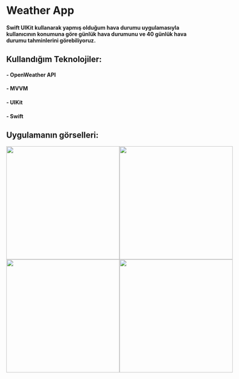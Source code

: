 <h1>Weather App</h1>
<h4>Swift UIKit kullanarak yapmış olduğum hava durumu uygulamasıyla kullanıcının konumuna göre günlük hava durumunu ve 40 günlük hava durumu tahminlerini görebiliyoruz.</h4>

<h2>Kullandığım Teknolojiler:</h2>
<h4>- OpenWeather API</h4>
<h4>- MVVM</h4>
<h4>- UIKit</h4>
<h4>- Swift</h4>

<h2>Uygulamanın görselleri:</h2>

<div style="display: flex; justify-content: space-between;">
  <img src="https://github.com/user-attachments/assets/277059cd-45ba-407f-a01c-52e5368bec0e" width="300" />
  <img src="https://github.com/user-attachments/assets/30f694a6-7741-4c00-83d0-39e8e471c3f7" width="300" />
</div>

<div style="display: flex; justify-content: space-between;">
  <img src="https://github.com/user-attachments/assets/b54da377-e177-4340-86b6-beb6925e6357" width="300" />
  <img src="https://github.com/user-attachments/assets/7dd9440b-377d-48f2-99ce-54144e22b857" width="300" />
</div>
